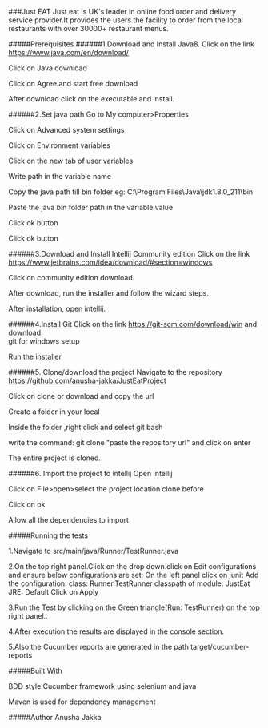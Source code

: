 ###Just EAT
Just eat is UK's leader in online food order and delivery service provider.It provides the users the facility to order from the local restaurants with over 30000+ restaurant menus.

#####Prerequisites
 ######1.Download and Install Java8.
   Click on the link https://www.java.com/en/download/
   
   Click on Java download
   
   Click on Agree and start free download
   
   After download click on the executable and install.
   
 ######2.Set java path
   Go to My computer>Properties
   
   Click on Advanced system settings
   
   Click on Environment variables
   
   Click on the new tab of user variables
   
   Write path in the variable name
   
   Copy the java path till bin folder
   eg: C:\Program Files\Java\jdk1.8.0_211\bin
   
   Paste the java bin folder path in the variable value
   
   Click ok button
   
   Click ok button
   
 ######3.Download and Install Intellij Community edition
   Click on the link https://www.jetbrains.com/idea/download/#section=windows
   
   Click on community edition download.
   
   After download, run the installer and follow the wizard steps.
   
   After installation, open intellij. 
   
 ######4.Install Git
   Click on the link https://git-scm.com/download/win and download   
   git for windows setup
   
   Run the installer
   
 ######5. Clone/download the project
   Navigate to the repository https://github.com/anusha-jakka/JustEatProject
   
   Click on clone or download and copy the url
   
   Create a folder in your local
   
   Inside the folder ,right click and select git bash
   
   write the command:
   git clone "paste the repository url" and click on enter
   
   The entire project is cloned.
   
  ######6. Import the project to intellij
   Open Intellij
   
   Click on File>open>select the project location clone before
   
   Click on ok
   
   Allow all the dependencies to import
   
#####Running the tests

   1.Navigate to src/main/java/Runner/TestRunner.java 
   
   2.On the top right panel.Click on the drop down.click on Edit configurations and ensure below configurations are set:
   On the left panel click on junit 
   Add the configuration:
   class: Runner.TestRunner
   classpath of module: JustEat
   JRE: Default
   Click on Apply
   
   3.Run the Test by clicking on the Green triangle(Run: TestRunner) on the top right panel..
   
   4.After execution the results are displayed in the console section.
   
   5.Also the Cucumber reports are generated in the path target/cucumber-reports
   
#####Built With

BDD style Cucumber framework using selenium and java

Maven is used for dependency management

#####Author
Anusha Jakka 

    
    
    